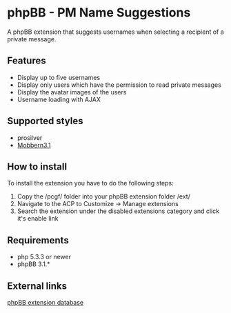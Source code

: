# phpBB - PM Name Suggestions
A phpBB extension that suggests usernames when selecting a recipient of a private message.

## Features
* Display up to five usernames
* Display only users which have the permission to read private messages
* Display the avatar images of the users
* Username loading with AJAX

## Supported styles
* prosilver
* [Mobbern3.1](http://www.masivotech.com/product/mobbern-phpbb3-phpbb31-responsive-theme/ "Mobbern phpBB responsive theme website")

## How to install
To install the extension you have to do the following steps:

1. Copy the /pcgf/ folder into your phpBB extension folder /ext/
2. Navigate to the ACP to Customize -> Manage extensions
3. Search the extension under the disabled extensions category and click it's enable link

## Requirements
* php 5.3.3 or newer
* phpBB 3.1.*

## External links
[phpBB extension database](https://www.phpbb.com/customise/db/extension/pmnamesuggestions/ "Show extension entry on phpBB.com")